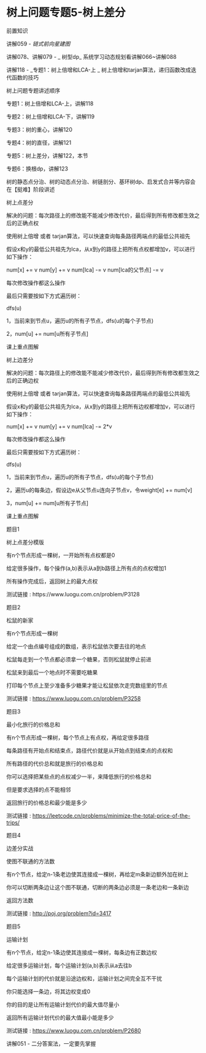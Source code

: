 # 树上问题专题5-树上差分

前置知识

讲解059 \-  _链式前向星建图_

讲解078、讲解079 \- _ 树型dp_            系统学习动态规划看讲解066~讲解088

讲解118 \-  _专题1：树上倍增和LCA\-上    _ 树上倍增和tarjan算法，递归函数改成迭代函数的技巧

树上问题专题讲述顺序

专题1：树上倍增和LCA\-上，讲解118

专题2：树上倍增和LCA\-下，讲解119

专题3：树的重心，讲解120

专题4：树的直径，讲解121

专题5：树上差分，讲解122，本节

专题6：换根dp，讲解123

树的静态点分治、树的动态点分治、树链剖分、基环树dp、启发式合并等内容会在【挺难】阶段讲述

树上点差分

解决的问题：每次路径上的修改能不能减少修改代价，最后得到所有修改都生效之后的正确点权

使用树上倍增 或者 tarjan算法，可以快速查询每条路径两端点的最低公共祖先

假设x和y的最低公共祖先为lca，从x到y的路径上把所有点权都增加v，可以进行如下操作：

num\[x\] \+= v   num\[y\] \+= v   num\[lca\] \-= v   num\[lca的父节点\] \-= v

每次修改操作都这么操作

最后只需要按如下方式遍历树：

dfs\(u\)

1，当前来到节点u，遍历u的所有子节点，dfs\(u的每个子节点\)

2，num\[u\] \+= num\[u所有子节点\]

课上重点图解

树上边差分

解决的问题：每次路径上的修改能不能减少修改代价，最后得到所有修改都生效之后的正确边权

使用树上倍增 或者 tarjan算法，可以快速查询每条路径两端点的最低公共祖先

假设x和y的最低公共祖先为lca，从x到y的路径上把所有边权都增加v，可以进行如下操作：

num\[x\] \+= v   num\[y\] \+= v   num\[lca\] \-= 2\*v

每次修改操作都这么操作

最后只需要按如下方式遍历树：

dfs\(u\)

1，当前来到节点u，遍历u的所有子节点，dfs\(u的每个子节点\)

2，遍历u的每条边，假设边e从父节点u连向子节点v，令weight\[e\] \+= num\[v\]

3，num\[u\] \+= num\[u所有子节点\]

课上重点图解

题目1

树上点差分模版

有n个节点形成一棵树，一开始所有点权都是0

给定很多操作，每个操作\(a\,b\)表示从a到b路径上所有点的点权增加1

所有操作完成后，返回树上的最大点权

测试链接 : https://www\.luogu\.com\.cn/problem/P3128

题目2

松鼠的新家

有n个节点形成一棵树

给定一个由点编号组成的数组，表示松鼠依次要去往的地点

松鼠每走到一个节点都必须拿一个糖果，否则松鼠就停止前进

松鼠来到最后一个地点时不需要吃糖果

打印每个节点上至少准备多少糖果才能让松鼠依次走完数组里的节点

测试链接 : [https://www\.luogu\.com\.cn/problem/P3258](https://www.luogu.com.cn/problem/P3258)

题目3

最小化旅行的价格总和

有n个节点形成一棵树，每个节点上有点权，再给定很多路径

每条路径有开始点和结束点，路径代价就是从开始点到结束点的点权和

所有路径的代价总和就是旅行的价格总和

你可以选择把某些点的点权减少一半，来降低旅行的价格总和

但是要求选择的点不能相邻

返回旅行的价格总和最少能是多少

测试链接 : [https://leetcode\.cn/problems/minimize\-the\-total\-price\-of\-the\-trips/](https://leetcode.cn/problems/minimize-the-total-price-of-the-trips/)

题目4

边差分实战

使图不联通的方法数

有n个节点，给定n\-1条老边使其连接成一棵树，再给定m条新边额外加在树上

你可以切断两条边让这个图不联通，切断的两条边必须是一条老边和一条新边

返回方法数

测试链接 : [http://poj\.org/problem?id=3417](http://poj.org/problem?id=3417)

题目5

运输计划

有n个节点，给定n\-1条边使其连接成一棵树，每条边有正数边权

给定很多运输计划，每个运输计划\(a\,b\)表示从a去往b

每个运输计划的代价就是沿途边权和，运输计划之间完全互不干扰

你只能选择一条边，将其边权变成0

你的目的是让所有运输计划代价的最大值尽量小

返回所有运输计划代价的最大值最小能是多少

测试链接 : [https://www\.luogu\.com\.cn/problem/P2680](https://www.luogu.com.cn/problem/P2680)

讲解051 \- 二分答案法，一定要先掌握

